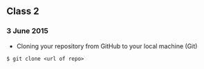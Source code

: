 ## Class 2
### 3 June 2015


- Cloning your repository from GitHub to your local machine (Git)
```
$ git clone <url of repo>
```
